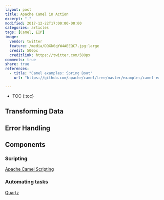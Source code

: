 ```yaml
---
layout: post
title: Apache Camel in Action
excerpt: "."
modified: 2017-12-22T17:00:00-00:00
categories: articles
tags: [Camel, EIP]
image:
  vendor: twitter
  feature: /media/DQXk0qYW4AEEQC7.jpg:large
  credit: 500px
  creditlink: https://twitter.com/500px
comments: true
share: true
references:
  - title: "Camel examples: Spring Boot"
    url: "https://github.com/apache/camel/tree/master/examples/camel-example-spring-boot"

---
```


* TOC
{:toc}

## Transforming Data

## Error Handling


## Components
### Scripting

[Apache Camel Scripting](/articles/camel-script/)

### Automating tasks

[Quartz](/articles/camel-component-quartz/)
